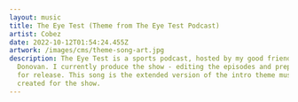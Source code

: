 ```yaml
---
layout: music
title: The Eye Test (Theme from The Eye Test Podcast)
artist: Cobez
date: 2022-10-12T01:54:24.455Z
artwork: /images/cms/theme-song-art.jpg
description: The Eye Test is a sports podcast, hosted by my good friend Brian
  Donovan. I currently produce the show - editing the episodes and prepping them
  for release. This song is the extended version of the intro theme music that I
  created for the show.
---
```

